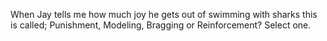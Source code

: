 When Jay tells me how much joy he gets out of swimming with sharks this is
called; Punishment, Modeling, Bragging or Reinforcement? Select one.
